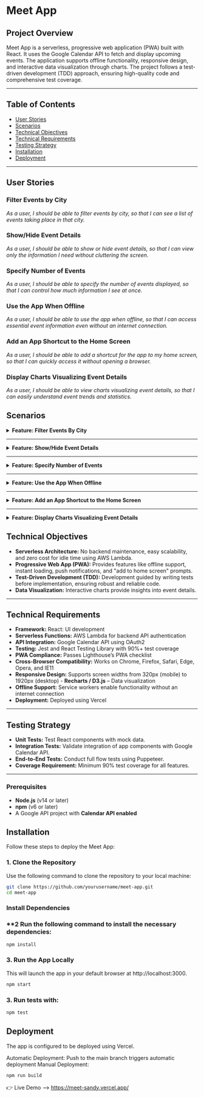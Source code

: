 # Meet App  

## **Project Overview**  
Meet App is a serverless, progressive web application (PWA) built with React. It uses the Google Calendar API to fetch and display upcoming events. The application supports offline functionality, responsive design, and interactive data visualization through charts. The project follows a test-driven development (TDD) approach, ensuring high-quality code and comprehensive test coverage.  

---

## Table of Contents  
- [User Stories](#user-stories)  
- [Scenarios](#scenarios)  
- [Technical Objectives](#technical-objectives)
- [Technical Requirements](#technical-requirements)
- [Testing Strategy](#testing-strategy)
- [Installation](#installation)
- [Deployment](#deployment)


---


## **User Stories**

### **Filter Events by City**  
*As a user, I should be able to filter events by city, so that I can see a list of events taking place in that city.*  

### **Show/Hide Event Details**  
*As a user, I should be able to show or hide event details, so that I can view only the information I need without cluttering the screen.*  

### **Specify Number of Events**  
*As a user, I should be able to specify the number of events displayed, so that I can control how much information I see at once.*  

### **Use the App When Offline**  
*As a user, I should be able to use the app when offline, so that I can access essential event information even without an internet connection.*  

### **Add an App Shortcut to the Home Screen**  
*As a user, I should be able to add a shortcut for the app to my home screen, so that I can quickly access it without opening a browser.*  

### **Display Charts Visualizing Event Details**  
*As a user, I should be able to view charts visualizing event details, so that I can easily understand event trends and statistics.*  

## Scenarios  

<details>  
  <summary><b>Feature: Filter Events By City</b></summary>  

  #### **Scenario: When user hasn’t searched for a city, show upcoming events from all cities**  
  - **Given:** The user has not entered a city in the search bar  
  - **When:** The event list is displayed  
  - **Then:** The app should show upcoming events from all cities  

  #### **Scenario: User should see a list of suggestions when they search for a city**  
  - **Given:** The user is on the events search page  
  - **When:** The user starts typing a city name in the search bar  
  - **Then:** The app should display a list of suggested cities matching the input  

  #### **Scenario: User can select a city from the suggested list**  
  - **Given:** The user sees a list of suggested cities  
  - **When:** The user clicks on a city from the list  
  - **Then:** The app should filter and display upcoming events only from the selected city  

</details>  

---

<details>  
  <summary><b>Feature: Show/Hide Event Details</b></summary>  

  #### **Scenario: An event element is collapsed by default**  
  - **Given:** The user opens the events app  
  - **When:** The event list is displayed  
  - **Then:** Each event element should be collapsed by default  

  #### **Scenario: User can expand an event to see details**  
  - **Given:** The user sees a list of events  
  - **When:** The user clicks on an event  
  - **Then:** The event details should be expanded and visible  

  #### **Scenario: User can collapse an event to hide details**  
  - **Given:** The event details are expanded  
  - **When:** The user clicks on the expanded event  
  - **Then:** The event details should be collapsed and hidden  

</details>  

---

<details>  
  <summary><b>Feature: Specify Number of Events</b></summary>  

  #### **Scenario: When user hasn’t specified a number, 32 events are shown by default**  
  - **Given:** The user opens the events app  
  - **And:** The user has not specified a number of events to display  
  - **When:** The event list is loaded  
  - **Then:** 32 events should be displayed by default  

  #### **Scenario: User can change the number of events displayed**  
  - **Given:** The user sees a list of events  
  - **When:** The user specifies the number of events to display  
  - **Then:** The event list should update to show the specified number of events  

</details>  

---

<details>  
  <summary><b>Feature: Use the App When Offline</b></summary>  

  #### **Scenario: Show cached data when there’s no internet connection**  
  - **Given:** The user has previously accessed event data  
  - **And:** The user is offline  
  - **When:** The user opens the events app  
  - **Then:** The app should display cached event data  

  #### **Scenario: Show error when user changes search settings (city, number of events)**  
  - **Given:** The user is offline  
  - **When:** The user tries to change search settings such as city or number of events  
  - **Then:** The app should display an error message indicating that the action requires an internet connection  

</details>  

---

<details>  
  <summary><b>Feature: Add an App Shortcut to the Home Screen</b></summary>  

  #### **Scenario: User can install the meet app as a shortcut on their device home screen**  
  - **Given:** The user is using a compatible browser or device  
  - **When:** The user chooses to install the meet app  
  - **Then:** The app should prompt the user to add a shortcut to their device home screen  
  - **And:** The shortcut should be visible on the home screen after installation  

</details>  

---

<details>  
  <summary><b>Feature: Display Charts Visualizing Event Details</b></summary>  

  #### **Scenario: Show a chart with the number of upcoming events in each city**  
  - **Given:** The user has opened the events app  
  - **And:** The app has access to event data  
  - **When:** The user views the event statistics page  
  - **Then:** The app should display a chart showing the number of upcoming events in each city  

</details>  


## **Technical Objectives**  
- **Serverless Architecture:** No backend maintenance, easy scalability, and zero cost for idle time using AWS Lambda.  
- **Progressive Web App (PWA):** Provides features like offline support, instant loading, push notifications, and "add to home screen" prompts.  
- **Test-Driven Development (TDD):** Development guided by writing tests before implementation, ensuring robust and reliable code.  
- **Data Visualization:** Interactive charts provide insights into event details.  

---

## **Technical Requirements**  
- **Framework:** React: UI development
- **Serverless Functions:** AWS Lambda for backend API authentication  
- **API Integration:** Google Calendar API using OAuth2  
- **Testing:** Jest and React Testing Library with 90%+ test coverage  
- **PWA Compliance:** Passes Lighthouse’s PWA checklist  
- **Cross-Browser Compatibility:** Works on Chrome, Firefox, Safari, Edge, Opera, and IE11  
- **Responsive Design:** Supports screen widths from 320px (mobile) to 1920px (desktop) - **Recharts / D3.js** – Data visualization  
- **Offline Support:** Service workers enable functionality without an internet connection  
- **Deployment:** Deployed using Vercel 

---

## **Testing Strategy**  
- **Unit Tests:** Test React components with mock data.  
- **Integration Tests:** Validate integration of app components with Google Calendar API.  
- **End-to-End Tests:** Conduct full flow tests using Puppeteer.  
- **Coverage Requirement:** Minimum 90% test coverage for all features.  

---

### Prerequisites
- **Node.js** (v14 or later)  
- **npm** (v6 or later)  
- A Google API project with **Calendar API enabled** 

## **Installation**  

Follow these steps to deploy the Meet App:  

### **1. Clone the Repository**  
Use the following command to clone the repository to your local machine:  

```bash
git clone https://github.com/yourusername/meet-app.git
cd meet-app
 ```
### **Install Dependencies** 
### **2 Run the following command to install the necessary dependencies:
```bash 
npm install
```
### **3. Run the App Locally**
This will launch the app in your default browser at http://localhost:3000.

```bash
npm start
```
### **3. Run tests with:**
```bash 
npm test
```

## **Deployment**
The app is configured to be deployed using Vercel. 

Automatic Deployment: Push to the main branch triggers automatic deployment
Manual Deployment:
```bash
npm run build
```
👉 Live Demo --> https://meet-sandy.vercel.app/
